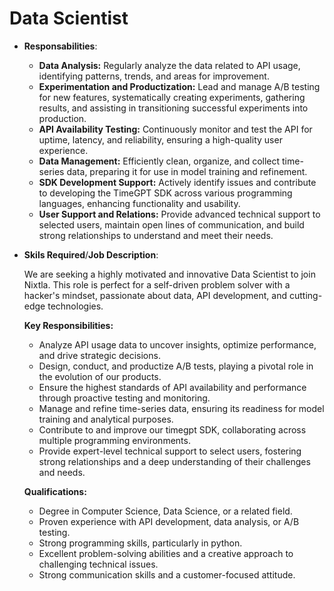    # Data Scientist

   - **Responsabilities**:
      - **Data Analysis:** Regularly analyze the data related to API usage, identifying patterns, trends, and areas for improvement.
      - **Experimentation and Productization:** Lead and manage A/B testing for new features, systematically creating experiments, gathering results, and assisting in transitioning successful experiments into production.
      - **API Availability Testing:** Continuously monitor and test the API for uptime, latency, and reliability, ensuring a high-quality user experience.
      - **Data Management:** Efficiently clean, organize, and collect time-series data, preparing it for use in model training and refinement.
      - **SDK Development Support:** Actively identify issues and contribute to developing the TimeGPT SDK across various programming languages, enhancing functionality and usability.
      - **User Support and Relations:** Provide advanced technical support to selected users, maintain open lines of communication, and build strong relationships to understand and meet their needs.

  - **Skils Required**/**Job Description**:

      We are seeking a highly motivated and innovative Data Scientist to join Nixtla. This role is perfect for a self-driven problem solver with a hacker's mindset, passionate about data, API development, and cutting-edge technologies.
      
      **Key Responsibilities:**
      - Analyze API usage data to uncover insights, optimize performance, and drive strategic decisions.
      - Design, conduct, and productize A/B tests, playing a pivotal role in the evolution of our products.
      - Ensure the highest standards of API availability and performance through proactive testing and monitoring.
      - Manage and refine time-series data, ensuring its readiness for model training and analytical purposes.
      - Contribute to and improve our timegpt SDK, collaborating across multiple programming environments.
      - Provide expert-level technical support to select users, fostering strong relationships and a deep understanding of their challenges and needs.
      
      **Qualifications:**
      - Degree in Computer Science, Data Science, or a related field.
      - Proven experience with API development, data analysis, or A/B testing.
      - Strong programming skills, particularly in python.
      - Excellent problem-solving abilities and a creative approach to challenging technical issues.
      - Strong communication skills and a customer-focused attitude.